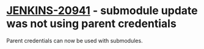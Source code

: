 # [JENKINS-20941](https://issues.jenkins.io/browse/JENKINS-20941) - submodule update was not using parent credentials

Parent credentials can now be used with submodules.
